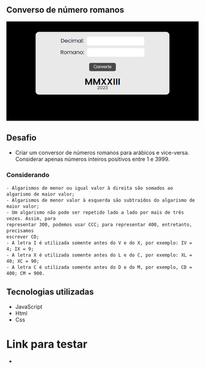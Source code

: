## Converso de número romanos

<img src="./assets/print-project.png">

## Desafio

- Criar um conversor de números romanos para arábicos e vice-versa. Considerar apenas números inteiros positivos entre 1 e 3999.

### Considerando

    - Algarismos de menor ou igual valor à direita são somados ao algarismo de maior valor;
    - Algarismos de menor valor à esquerda são subtraídos do algarismo de maior valor;
    - Um algarismo não pode ser repetido lado a lado por mais de três vezes. Assim, para
    representar 300, podemos usar CCC; para representar 400, entretanto, precisamos
    escrever CD;
    - A letra I é utilizada somente antes do V e do X, por exemplo: IV = 4; IX = 9;
    - A letra X é utilizada somente antes do L e do C, por exemplo: XL = 40; XC = 90;
    - A letra C é utilizada somente antes do D e do M, por exemplo, CD = 400; CM = 900.

## Tecnologias utilizadas

- JavaScript
- Html
- Css

# Link para testar

- 